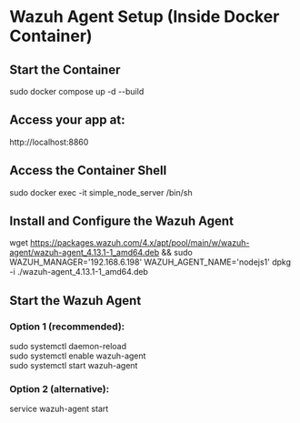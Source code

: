 # Wazuh Agent Setup (Inside Docker Container)

## Start the Container

sudo docker compose up -d --build

## Access your app at:

http://localhost:8860

## Access the Container Shell

sudo docker exec -it simple_node_server /bin/sh

## Install and Configure the Wazuh Agent

wget https://packages.wazuh.com/4.x/apt/pool/main/w/wazuh-agent/wazuh-agent_4.13.1-1_amd64.deb && sudo WAZUH_MANAGER='192.168.6.198' WAZUH_AGENT_NAME='nodejs1' dpkg -i ./wazuh-agent_4.13.1-1_amd64.deb

## Start the Wazuh Agent

### Option 1 (recommended):
sudo systemctl daemon-reload  
sudo systemctl enable wazuh-agent  
sudo systemctl start wazuh-agent

### Option 2 (alternative):
service wazuh-agent start
